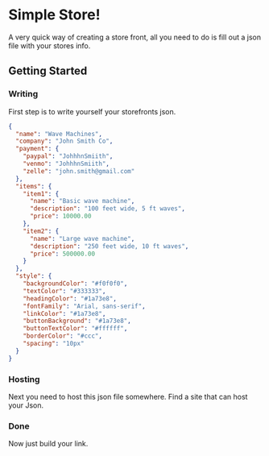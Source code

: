# Simple Store!
A very quick way of creating a store front, all you need to do is fill out a json file with your stores info.

## Getting Started

### Writing
First step is to write yourself your storefronts json.
```json
{
  "name": "Wave Machines",
  "company": "John Smith Co",
  "payment": {
    "paypal": "JohhhnSmiith",
    "venmo": "JohhhnSmiith",
    "zelle": "john.smith@gmail.com"
  },
  "items": {
    "item1": {
      "name": "Basic wave machine",
      "description": "100 feet wide, 5 ft waves",
      "price": 10000.00
    },
    "item2": {
      "name": "Large wave machine",
      "description": "250 feet wide, 10 ft waves",
      "price": 500000.00
    }
  },
  "style": {
    "backgroundColor": "#f0f0f0",
    "textColor": "#333333",
    "headingColor": "#1a73e8",
    "fontFamily": "Arial, sans-serif",
    "linkColor": "#1a73e8",
    "buttonBackground": "#1a73e8",
    "buttonTextColor": "#ffffff",
    "borderColor": "#ccc",
    "spacing": "10px"
  }
}
```

### Hosting
Next you need to host this json file somewhere.
Find a site that can host your Json.

### Done
Now just build your link.
